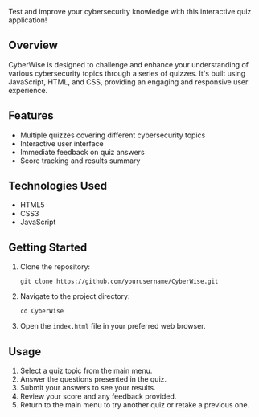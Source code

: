 <p>Test and improve your cybersecurity knowledge with this interactive quiz application!</p>

<h2>Overview</h2>
<p>CyberWise is designed to challenge and enhance your understanding of various cybersecurity topics through a series of quizzes. It's built using JavaScript, HTML, and CSS, providing an engaging and responsive user experience.</p>

<h2>Features</h2>
<ul>
    <li>Multiple quizzes covering different cybersecurity topics</li>
    <li>Interactive user interface</li>
    <li>Immediate feedback on quiz answers</li>
    <li>Score tracking and results summary</li>
</ul>

<h2>Technologies Used</h2>
<ul>
    <li>HTML5</li>
    <li>CSS3</li>
    <li>JavaScript</li>
</ul>

<h2>Getting Started</h2>
<ol>
    <li>Clone the repository:
        <pre><code>git clone https://github.com/yourusername/CyberWise.git</code></pre>
    </li>
    <li>Navigate to the project directory:
        <pre><code>cd CyberWise</code></pre>
    </li>
    <li>Open the <code>index.html</code> file in your preferred web browser.</li>
</ol>

<h2>Usage</h2>
<ol>
    <li>Select a quiz topic from the main menu.</li>
    <li>Answer the questions presented in the quiz.</li>
    <li>Submit your answers to see your results.</li>
    <li>Review your score and any feedback provided.</li>
    <li>Return to the main menu to try another quiz or retake a previous one.</li>
</ol>
